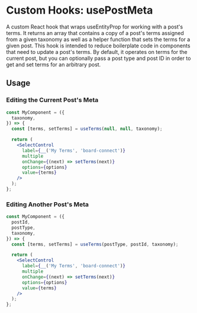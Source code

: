 # Custom Hooks: usePostMeta

 A custom React hook that wraps useEntityProp for working with a post's terms.
 It returns an array that contains a copy of a post's terms assigned from a
 given taxonomy as well as a helper function that sets the terms for a given
 post. This hook is intended to reduce boilerplate code in components that
 need to update a post's terms. By default, it operates on terms for the
 current post, but you can optionally pass a post type and post ID in order to
 get and set terms for an arbitrary post.

## Usage

### Editing the Current Post's Meta

```jsx
const MyComponent = ({
  taxonomy,
}) => {
  const [terms, setTerms] = useTerms(null, null, taxonomy);

  return (
    <SelectControl
      label={__('My Terms', 'board-connect')}
	  multiple
      onChange={(next) => setTerms(next)}
	  options={options}
      value={terms}
    />
  );
};
```

### Editing Another Post's Meta

```jsx
const MyComponent = ({
  postId,
  postType,
  taxonomy,
}) => {
  const [terms, setTerms] = useTerms(postType, postId, taxonomy);

  return (
    <SelectControl
      label={__('My Terms', 'board-connect')}
	  multiple
      onChange={(next) => setTerms(next)}
	  options={options}
      value={terms}
    />
  );
};
```
